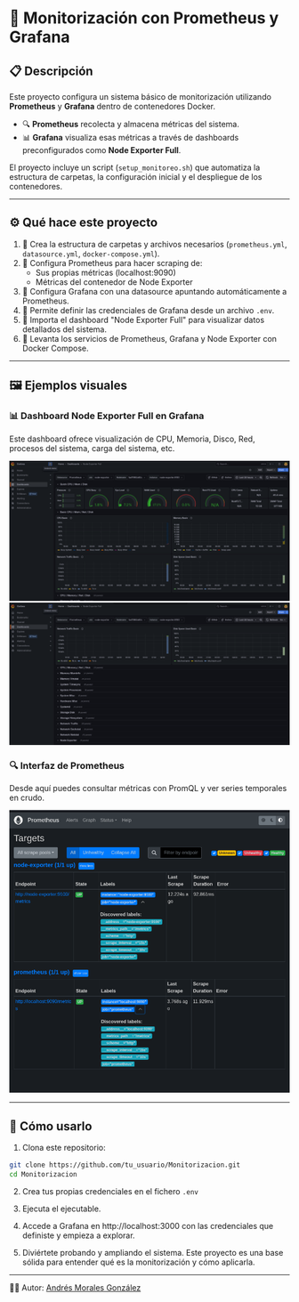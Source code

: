 # 🚀 Monitorización con Prometheus y Grafana

## 📋 Descripción

Este proyecto configura un sistema básico de monitorización utilizando **Prometheus** y **Grafana** dentro de contenedores Docker.

- 🔍 **Prometheus** recolecta y almacena métricas del sistema.
- 📊 **Grafana** visualiza esas métricas a través de dashboards preconfigurados como **Node Exporter Full**.

El proyecto incluye un script (`setup_monitoreo.sh`) que automatiza la estructura de carpetas, la configuración inicial y el despliegue de los contenedores.

---

## ⚙️ Qué hace este proyecto

1. 📁 Crea la estructura de carpetas y archivos necesarios (`prometheus.yml`, `datasource.yml`, `docker-compose.yml`).
2. 📡 Configura Prometheus para hacer scraping de:
   - Sus propias métricas (localhost:9090)
   - Métricas del contenedor de Node Exporter
3. 🔗 Configura Grafana con una datasource apuntando automáticamente a Prometheus.
4. 🔐 Permite definir las credenciales de Grafana desde un archivo `.env`.
5. 🧩 Importa el dashboard "Node Exporter Full" para visualizar datos detallados del sistema.
6. 🐳 Levanta los servicios de Prometheus, Grafana y Node Exporter con Docker Compose.

---

## 🖼️ Ejemplos visuales

### 📊 Dashboard Node Exporter Full en Grafana

Este dashboard ofrece visualización de CPU, Memoria, Disco, Red, procesos del sistema, carga del sistema, etc.

![Grafana Dashboard 1](./img/grafana1.png)
![Grafana Dashboard 2](./img/grafana2.png)

### 🔍 Interfaz de Prometheus

Desde aquí puedes consultar métricas con PromQL y ver series temporales en crudo.

![Prometheus UI](./img/prometheus1.png)

---

## 🚀 Cómo usarlo

1. Clona este repositorio:

```bash
git clone https://github.com/tu_usuario/Monitorizacion.git
cd Monitorizacion
```
2. Crea tus propias credenciales en el fichero `.env`

3. Ejecuta el ejecutable.

4. Accede a Grafana en http://localhost:3000 con las credenciales que definiste y empieza a explorar.

5. Diviértete probando y ampliando el sistema. Este proyecto es una base sólida para entender qué es la monitorización y cómo aplicarla.


---
👨‍💻 Autor: [Andrés Morales González](https://github.com/madand1)
